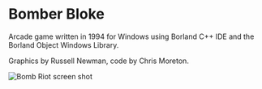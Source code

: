 Bomber Bloke
============

Arcade game written in 1994 for Windows using Borland C++ IDE and the Borland Object Windows Library.

Graphics by Russell Newman, code by Chris Moreton.

![Bomb Riot screen shot](https://github.com/chris-moreton/bomber-bloke/blob/master/bloke.gif)
